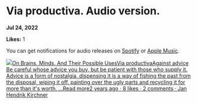 # Via productiva. Audio version.

**Jul 24, 2022**

**Likes:** 1

You can get notifications for audio releases on [Spotify](https://open.spotify.com/show/6vHVA4oHPEnt3AqJF6WB64) or [Apple Music](https://podcasts.apple.com/us/podcast/on-brains-minds-and-their-possible-uses/id1617525316).

[![](https://substackcdn.com/image/fetch/w_56,c_limit,f_auto,q_auto:good,fl_progressive:steep/https%3A%2F%2Fbucketeer-e05bbc84-baa3-437e-9518-adb32be77984.s3.amazonaws.com%2Fpublic%2Fimages%2F3c853a3b-98b1-478d-b392-7c3bd57af339_1280x1280.png)On Brains, Minds, And Their Possible UsesVia productivaAgainst advice Be careful whose advice you buy, but be patient with those who supply it. Advice is a form of nostalgia, dispensing it is a way of fishing the past from the disposal, wiping it off, painting over the ugly parts and recycling it for more than it's worth. …Read more2 years ago · 8 likes · 2 comments · Jan Hendrik Kirchner](https://universalprior.substack.com/p/via-productiva?utm_source=substack&utm_campaign=post_embed&utm_medium=web)
